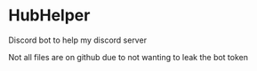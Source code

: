 # HubHelper
Discord bot to help my discord server

Not all files are on github due to not wanting to leak the bot token
